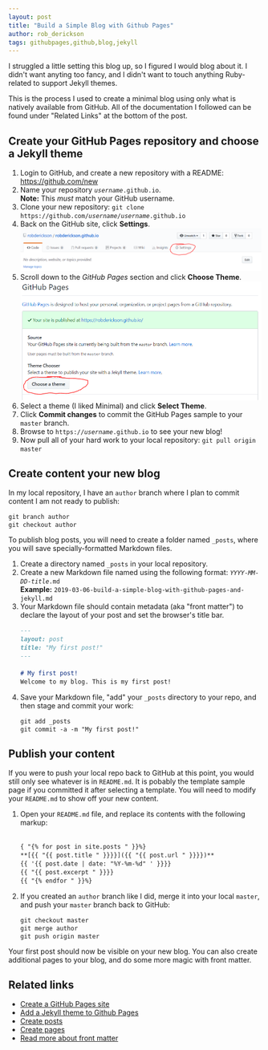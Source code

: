 ```yaml
---
layout: post
title: "Build a Simple Blog with Github Pages"
author: rob_derickson
tags: githubpages,github,blog,jekyll
---
```


I struggled a little setting this blog up, so I figured I would blog about it. I didn't want anyting too fancy, and I didn't want to touch anything Ruby-related to support Jekyll themes.

This is the process I used to create a minimal blog using only what is natively available from GitHub. All of the documentation I followed can be found under "Related Links" at the bottom of the post.

## Create your GitHub Pages repository and choose a Jekyll theme
1. Login to GitHub, and create a new repository with a README: https://github.com/new
2. Name your repository _`username`_`.github.io`.  
    **Note:** This _must_ match your GitHub username.
3. Clone your new repository: `git clone https://github.com/`_`username`_`/`_`username`_`.github.io`
4. Back on the GitHub site, click **Settings**.  
![Repository Settings button screenshot](/assets/githubpages-settings.png)  
5. Scroll down to the _GitHub Pages_ section and click **Choose Theme**.  
![Choose Theme button screenshot](/assets/githubpages-choosetheme.png)  
6. Select a theme (I liked Minimal) and click **Select Theme**.
7. Click **Commit changes** to commit the GitHub Pages sample to your `master` branch.
8. Browse to `https://`_`username`_`.github.io` to see your new blog!
9. Now pull all of your hard work to your local repository: `git pull origin master`

## Create content your new blog
In my local repository, I have an `author` branch where I plan to commit content I am not ready to publish:
```
git branch author
git checkout author
```  

To publish blog posts, you will need to create a folder named `_posts`, where you will save specially-formatted Markdown files.

1. Create a directory named `_posts` in your local repository.
2. Create a new Markdown file named using the following format: _`YYYY`_`-`_`MM`_`-`_`DD`_`-`_`title`_`.md`  
    **Example:** `2019-03-06-build-a-simple-blog-with-github-pages-and-jekyll.md`
3. Your Markdown file should contain metadata (aka "front matter") to declare the layout of your post and set the browser's title bar.  
    ```markdown
    ---
    layout: post
    title: "My first post!"
    ---

    # My first post!
    Welcome to my blog. This is my first post!
    ```
4. Save your Markdown file, "add" your `_posts` directory to your repo, and then stage and commit your work:  
    ```
    git add _posts
    git commit -a -m "My first post!"
    ```

## Publish your content
If you were to push your local repo back to GitHub at this point, you would still only see whatever is in `README.md`. It is pobably the template sample page if you committed it after selecting a template. You will need to modify your `README.md` to show off your new content.

1. Open your `README.md` file, and replace its contents with the following markup:  
    ```markdown
    
    { "{% for post in site.posts " }}%}
    **[{{ "{{ post.title " }}}}]({{ "{{ post.url " }}}})**  
    {{ '{{ post.date | date: "%Y-%m-%d" ' }}}}  
    {{ "{{ post.excerpt " }}}}  
    {{ "{% endfor " }}%}
    ```
2. If you created an `author` branch like I did, merge it into your local `master`, and push your `master` branch back to GitHub:  
    ```
    git checkout master
    git merge author
    git push origin master
    ```

Your first post should now be visible on your new blog. You can also create additional pages to your blog, and do some more magic with front matter.

## Related links
* [Create a GitHub Pages site](https://pages.github.com/)
* [Add a Jekyll theme to Github Pages](https://help.github.com/en/articles/adding-a-jekyll-theme-to-your-github-pages-site-with-the-jekyll-theme-chooser)
* [Create posts](https://jekyllrb.com/docs/posts/)
* [Create pages](https://jekyllrb.com/docs/pages/)
* [Read more about front matter](https://jekyllrb.com/docs/front-matter/)